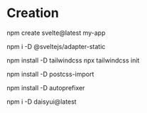 # Creation


npm create svelte@latest my-app

npm i -D @sveltejs/adapter-static

npm install -D tailwindcss
npx tailwindcss init

npm install -D postcss-import

npm install -D autoprefixer

npm i -D daisyui@latest